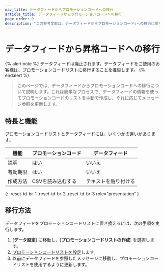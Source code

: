 ```yaml
---
nav_title: データフィードからプロモーションコードへの移行
article_title: データフィードからプロモーションコードへの移行
page_order: 0
description: "この参考文献は、データフィードからプロモーションコードsへの移行に関する指針を提供します。"
---
```


# データフィードから昇格コードへの移行

{% alert note %}
データフィードは廃止されます。データフィードをご使用のお客様は、プロモーションコードリストに移行することを推奨します。
{% endalert %}

> このページでは、データフィードからプロモーションコードへの移行について説明します。これは簡単なプロセスで、データフィードの情報を使ってプロモーションコードのリストを手動で作成し、それに応じてメッセージ参照を更新します。

## 特長と機能

プロモーションコードリストとデータフィードには、いくつかの違いがあります。

| 機能          | プロモーションコード | データフィード   |
|------------------|-----------------|--------------|
| 説明     | はい             | いいえ           |
| 有効期限 | はい             | いいえ           |
| 作成方法  | CSVを読み込むする | テキストを貼り付ける |
{: .reset-td-br-1 .reset-td-br-2 .reset-td-br-3 role="presentation" }

## 移行方法

データフィードをプロモーションコードリストに置き換えるには、次の手順を実行します。 

1. [**データ設定**] に移動し、[**プロモーションコードリストの作成**] を選択します。
2. [プロモーションコードリストを設定]({{site.baseurl}}/user_guide/personalization_and_dynamic_content/promotion_codes)します。
3. 以前にデータフィードを参照したメッセージに移動し、プロモーションコードリストを使用するように更新します。